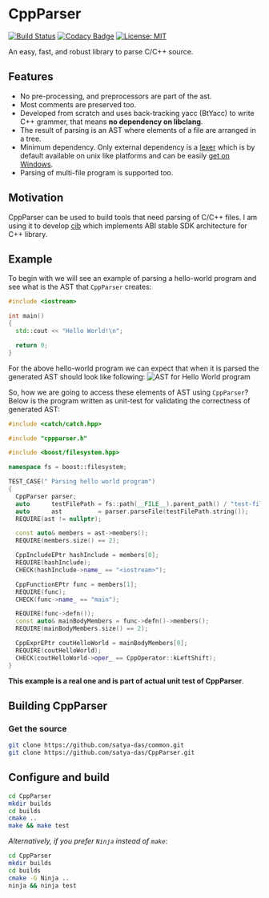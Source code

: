 CppParser
=========

[![Build Status](https://travis-ci.com/satya-das/cppparser.svg?branch=master)](https://travis-ci.com/satya-das/cppparser)
[![Codacy Badge](https://api.codacy.com/project/badge/Grade/e2a1f6c5c8c149be816f1514ec491c98)](https://www.codacy.com/app/satya-das/cppparser?utm_source=github.com&amp;utm_medium=referral&amp;utm_content=satya-das/cppparser&amp;utm_campaign=Badge_Grade)
[![License: MIT](https://img.shields.io/badge/License-MIT-yellow.svg)](https://opensource.org/licenses/MIT)

An easy, fast, and robust library to parse C/C++ source.

## Features
- No pre-processing, and preprocessors are part of the ast.
- Most comments are preserved too.
- Developed from scratch and uses back-tracking yacc (BtYacc) to write C++ grammer, that means **no dependency on libclang**.
- The result of parsing is an AST where elements of a file are arranged in a tree.
- Minimum dependency. Only external dependency is a [lexer](https://github.com/westes/flex) which is by default available on unix like platforms and can be easily [get on Windows](http://gnuwin32.sourceforge.net/packages/flex.htm).
- Parsing of multi-file program is supported too.

## Motivation 
CppParser can be used to build tools that need parsing of C/C++ files.
I am using it to develop [cib](https://github.com/satya-das/cib/) which implements ABI stable SDK architecture for C++ library.

## Example

To begin with we will see an example of parsing a hello-world program and see what is the AST that `CppParser` creates:
```c++
#include <iostream>

int main()
{
  std::cout << "Hello World!\n";

  return 0;
}

```

For the above hello-world program we can expect that when it is parsed the generated AST should look like following:
![AST for Hello World program](https://github.com/satya-das/cppparser/blob/master/src/readme-assets/HelloWorldAST.svg "AST for Hello World program")

So, how we are going to access these elements of AST using `CppParser`?
Below is the program written as unit-test for validating the correctness of generated AST:

```c++
#include <catch/catch.hpp>

#include "cppparser.h"

#include <boost/filesystem.hpp>

namespace fs = boost::filesystem;

TEST_CASE(" Parsing hello world program")
{
  CppParser parser;
  auto      testFilePath = fs::path(__FILE__).parent_path() / "test-files/hello-world.cpp";
  auto      ast          = parser.parseFile(testFilePath.string());
  REQUIRE(ast != nullptr);

  const auto& members = ast->members();
  REQUIRE(members.size() == 2);

  CppIncludeEPtr hashInclude = members[0];
  REQUIRE(hashInclude);
  CHECK(hashInclude->name_ == "<iostream>");

  CppFunctionEPtr func = members[1];
  REQUIRE(func);
  CHECK(func->name_ == "main");

  REQUIRE(func->defn());
  const auto& mainBodyMembers = func->defn()->members();
  REQUIRE(mainBodyMembers.size() == 2);

  CppExprEPtr coutHelloWorld = mainBodyMembers[0];
  REQUIRE(coutHelloWorld);
  CHECK(coutHelloWorld->oper_ == CppOperator::kLeftShift);
}

```

**This example is a real one and is part of actual unit test of CppParser**.

## Building CppParser

### Get the source

```sh
git clone https://github.com/satya-das/common.git
git clone https://github.com/satya-das/CppParser.git
```

## Configure and build

```sh
cd CppParser
mkdir builds
cd builds
cmake ..
make && make test
```

*Alternatively, if you prefer `Ninja` instead of `make`*:

```sh
cd CppParser
mkdir builds
cd builds
cmake -G Ninja ..
ninja && ninja test
```

